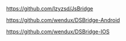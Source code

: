 https://github.com/lzyzsd/JsBridge

https://github.com/wendux/DSBridge-Android

https://github.com/wendux/DSBridge-IOS